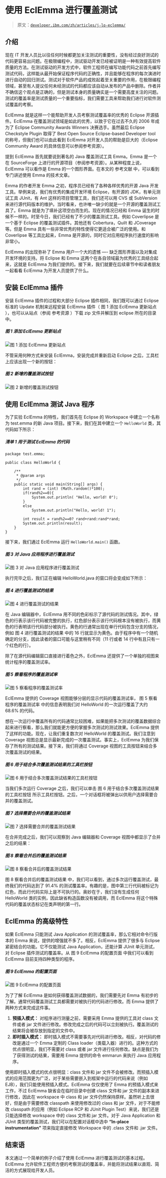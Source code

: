 # 使用 EclEmma 进行覆盖测试

> 原文：[`developer.ibm.com/zh/articles/j-lo-eclemma/`](https://developer.ibm.com/zh/articles/j-lo-eclemma/)

## 介绍

现在 IT 开发人员比以往任何时候都更加关注测试的重要性，没有经过良好测试的代码更容易出问题。在极限编程中，测试驱动开发已经被证明是一种有效提高软件质量的方法。在测试驱动的开发方式中，软件工程师在编写功能代码之前首先编写测试代码，这样能从最开始保证程序代码的正确性，并且能够在程序的每次演进时进行自动的回归测试。测试对于软件产品的成败起着至关重要的作用，在极限编程领域，甚至有人提议任何未经测试的代码都应该自动从发布的产品中删除。作者并不确信这个观点是正确的，但是测试本身的质量确实是一个需要高度关注的问题。测试的覆盖率是测试质量的一个重要指标，我们需要工具来帮助我们进行对软件测试覆盖的考察。

EclEmma 就是这样一个能帮助开发人员考察测试覆盖率的优秀的 Eclipse 开源插件。EclEmma 在覆盖测试领域是如此的优秀，以致于它在过去不久的 2006 年成为了 Eclipse Community Awards Winners 决赛选手。虽然最后 Eclipse Checkstyle Plugin 取得了 Best Open Source Eclipse-based Developer tool 的称号，但我们也可以由此看到 EclEmma 对开发人员的帮助是巨大的（Eclipse Community Award 的具体信息可以参阅参考资源）。

提到 EclEmma 首先就要说到著名的 Java 覆盖测试工具 Emma。Emma 是一个在 SourceForge 上进行的开源项目（参阅参考资源）。从某种程度上说，EclEmma 可以看作是 Emma 的一个图形界面。在本文的 参考文献 中，可以看到专门讲述使用 Emma 的技术文章。

Emma 的作者开发 Emma 之初，程序员已经有了各种各样优秀的开源 Java 开发工具。举例来说，我们有优秀的集成开发环境 Eclipse，有开源的 JDK，有单元测试工具 JUnit，有 Ant 这样的项目管理工具，我们还可以用 CVS 或 SubVersion 来进行源代码版本的维护。当时看来，也许唯一缺少的就是一个开源的覆盖测试工具了。Emma 就是为了填补这项空白而生的。现在的情况已经和 Emma 诞生的时候不一样的。时至今日，我们已经有了不少的覆盖测试工具。例如 Coverlipse 是一个基于 Eclipse 的覆盖测试插件。其他还有 Cobertura，Quilt 和 JCoverage 等。但是 Emma 具有一些非常优秀的特性使得它更适合被广泛的使用。和 Coverlipse 等工具比起来，Emma 是开源的，同时它对应用程序执行速度的影响非常小。

EclEmma 的出现弥补了 Emma 用户一个大的遗憾 —- 缺乏图形界面以及对集成开发环境的支持。将 Eclipse 和 Emma 这两个在各自领域最为优秀的工具结合起来，这就是 EclEmma 为我们提供的。接下来，我们就要在后续章节中和读者朋友一起看看 EclEmma 为开发人员提供了什么。

## 安装 EclEmma 插件

安装 EclEmma 插件的过程和大部分 Eclipse 插件相同，我们既可以通过 Eclipse 标准的 Update 机制来远程安装 EclEmma 插件（ 图 1 添加 EclEmma 更新站点 ），也可以从站点（参阅 参考资源 ）下载 zip 文件并解压到 eclipse 所在的目录中。

##### 图 1 添加 EclEmma 更新站点

![图 1 添加 EclEmma 更新站点](img/4ded4ce6de9c5ba8295aa2abfbdc7151.png)

不管采用何种方式来安装 EclEmma，安装完成并重新启动 Eclipse 之后，工具栏上应该出现一个新的按钮：

##### 图 2 新增的覆盖测试按钮

![图 2 新增的覆盖测试按钮](img/c0efafaf41ecaad2f2dcd10dda5fcdf5.png)

## 使用 EclEmma 测试 Java 程序

为了实验 EclEmma 的特性，我们首先在 Eclipse 的 Workspace 中建立一个名称为 test.emma 的新 Java 项目。接下来，我们在其中建立一个 `HelloWorld` 类，其代码如下所示：

##### 清单 1 用于测试 EclEmma 的代码

```
package test.emma;

public class HelloWorld {

    /**
     * @param args
     */
    public static void main(String[] args) {
        int rand = (int) (Math.random()*100);
        if(rand%2==0){
            System.out.println( "Hello, world! 0");
        }
        else
            System.out.println("Hello, world! 1");

        int result = rand%2==0? rand+rand:rand*rand;
        System.out.println(result);
    }
} 
```

接下来，我们通过 EclEmma 运行 `HelloWorld.main()` 函数。

##### 图 3 对 Java 应用程序进行覆盖测试

![图 3 对 Java 应用程序进行覆盖测试](img/6f2ecaf8ab34e83db3eec28513d76ae2.png)

执行完毕之后，我们正在编辑 HelloWorld.java 的窗口将会变成如下所示：

##### 图 4 进行覆盖测试的结果

![图 4 进行覆盖测试的结果](img/a9c3da91344d38f37f509754da4856fc.png)

在 Java 编辑器中，EclEmma 用不同的色彩标示了源代码的测试情况。其中，绿色的行表示该行代码被完整的执行，红色部分表示该行代码根本没有被执行，而黄色的行表明该行代码部分被执行。黄色的行通常出现在单行代码包含分支的情况，例如 图 4 进行覆盖测试的结果 中的 16 行就显示为黄色。由于程序中有一个随机确定的分支，因此读者的窗口可能与这里稍有不同（11 行或者 14 行中有且只有一个红色的行）。

除了在源代码编辑窗口直接进行着色之外，EclEmma 还提供了一个单独的视图来统计程序的覆盖测试率。

##### 图 5 察看程序的覆盖测试率

![图 5 察看程序的覆盖测试率](img/857d22755809d3db3e9380df7b42f4c7.png)

EclEmma 提供的 Coverage 视图能够分层的显示代码的覆盖测试率， 图 5 察看程序的覆盖测试率 中的信息表明我们对 HelloWorld 的一次运行覆盖了大约 68.6% 的代码。

想在一次运行中覆盖所有的代码通常比较困难，如果能把多次测试的覆盖数据综合起来进行察看，那么我们就能更方便的掌握多次测试的测试效果。EclEmma 提供了这样的功能。现在，让我们重复数次对 HelloWorld 的覆盖测试。我们注意到 Coverage 视图总是显示最新完成的一次覆盖测试。事实上，EclEmma 为我们保存了所有的测试结果。接下来，我们将通过 Coverage 视图的工具按钮来结合多次覆盖测试的结果。

##### 图 6 用于结合多次覆盖测试结果的工具栏按钮

![图 6 用于结合多次覆盖测试结果的工具栏按钮](img/8e77b06ab5db83bba4721d443609e9c8.png)

当我们多次运行 Coverage 之后，我们可以单击 图 6 用于结合多次覆盖测试结果的工具栏按钮 所示工具栏按钮。之后，一个对话框将被弹出以供用户选择需要合并的覆盖测试。

##### 图 7 选择需要合并的覆盖测试结果

![图 7 选择需要合并的覆盖测试结果](img/d538e7524fbaf35b56f585c991718b9f.png)

在合并完成之后，我们可以观察到 Java 编辑器和 Coverage 视图中都显示了合并之后的结果：

##### 图 8 察看合并后的覆盖测试结果

![图 8 察看合并后的覆盖测试结果](img/e06403d888aa8d11cf36d828c0cc71f7.png)

图 8 察看合并后的覆盖测试结果 中，我们可以看到，通过多次运行覆盖测试，最终我们的代码达到了 91.4% 的测试覆盖率。有趣的是，图中第三行代码被标记为红色，而此行代码实际上是不可执行的。奥妙在于，我们没有生成任何 HelloWorld 类的实例，因此缺省构造函数没有被调用，而 EclEmma 将这个特殊代码的覆盖状态标记在类声明的第一行。

## EclEmma 的高级特性

如果 EclEmma 只能测试 Java Application 的测试覆盖率，那么它相对命令行版本的 Emma 来说，提供的增强就不多了。相反，EclEmma 提供了很多与 Eclipse 紧密结合的功能。它不仅能测试 Java Application，还能计算 JUnit 单元测试，对 Eclipse 插件测试的覆盖率。从 图 9 EclEmma 的配置页面 中我们可以看到 EclEmma 目前支持四种类型的程序。

##### 图 9 EclEmma 的配置页面

![图 9 EclEmma 的配置页面](img/1104b2976bf3cdc8618993e0d70fb5c3.png)

为了了解 EclEmma 是如何获得覆盖测试数据的，我们需要先对 Emma 有初步的了解。通常代码覆盖测试工具都需要对被执行的代码进行修改。而 Emma 提供了两种方式来完成这件事。

1.  **预插入模式：** 对程序进行测量之前，需要采用 Emma 提供的工具对 class 文件或者 jar 文件进行修改。修改完成之后的代码可以立刻被执行。覆盖测试的结果将会被存放到指定的文件中。
2.  **即时插入模式：** 即时插入模式不需要事先对代码进行修改。相反，对代码的修改是通过一个 Emma 定制的 Class loader（类载入器）进行的。这种方式的优点很明显，我们不需要对 class 或者 jar 文件进行任何修改。缺点是我们为了获得测试的结果，需要用 Emma 提供的命令 emmarun 来执行 Java 应用程序。

使用即时插入模式的优点很明显：class 文件和 jar 文件不会被修改。而预插入模式的应用范围更为广泛，对于某些需要嵌入到框架中运行的代码来说（例如 EJB），我们只能使用预插入模式。EclEmma 仅仅使用了 Emma 的预插入模式来工作，不过 EclEmma 缺省会在临时目录中创建 class 文件和 jar 文件的副本来进行修改，因此在 workspace 中 class 和 jar 文件仍然保持原样。虽然听上去很好，但是由于需要修改 classpath 来使用修改过的 class 和 jar 文件，对于不能修改 classpath 的应用（例如 Eclipse RCP 和 JUnit Plugin Test）来说，我们还是只能选择修改 workspace 中的 class 文件和 jar 文件。对于 Java Application 和 JUnit 类型的覆盖测试，我们可以在配置对话框中选中 **“In-place instrumentation”** 项来指定直接修改 Workspace 中的 .class 文件和 .jar 文件。

## 结束语

本文通过一个简单的例子介绍了使用 EclEmma 进行覆盖测试的基本过程。EclEmma 允许软件工程师方便的考察测试的覆盖率，并能将测试结果以直观、简洁的方式展现给开发人员。